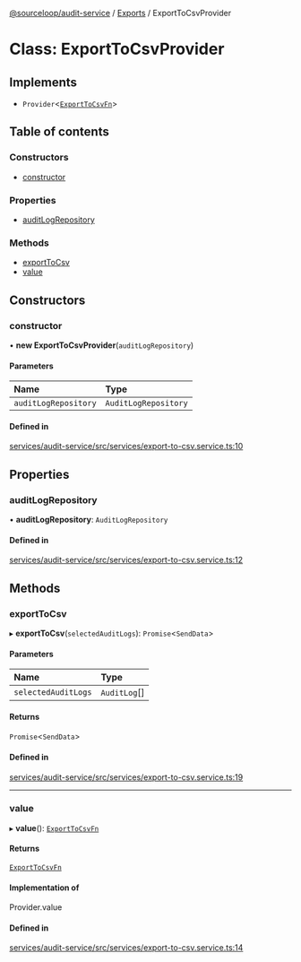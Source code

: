 [@sourceloop/audit-service](../README.md) / [Exports](../modules.md) / ExportToCsvProvider

# Class: ExportToCsvProvider

## Implements

- `Provider`<[`ExportToCsvFn`](../modules.md#exporttocsvfn)\>

## Table of contents

### Constructors

- [constructor](ExportToCsvProvider.md#constructor)

### Properties

- [auditLogRepository](ExportToCsvProvider.md#auditlogrepository)

### Methods

- [exportToCsv](ExportToCsvProvider.md#exporttocsv)
- [value](ExportToCsvProvider.md#value)

## Constructors

### constructor

• **new ExportToCsvProvider**(`auditLogRepository`)

#### Parameters

| Name | Type |
| :------ | :------ |
| `auditLogRepository` | `AuditLogRepository` |

#### Defined in

[services/audit-service/src/services/export-to-csv.service.ts:10](https://github.com/sourcefuse/loopback4-microservice-catalog/blob/68ec38a2a/services/audit-service/src/services/export-to-csv.service.ts#L10)

## Properties

### auditLogRepository

• **auditLogRepository**: `AuditLogRepository`

#### Defined in

[services/audit-service/src/services/export-to-csv.service.ts:12](https://github.com/sourcefuse/loopback4-microservice-catalog/blob/68ec38a2a/services/audit-service/src/services/export-to-csv.service.ts#L12)

## Methods

### exportToCsv

▸ **exportToCsv**(`selectedAuditLogs`): `Promise`<`SendData`\>

#### Parameters

| Name | Type |
| :------ | :------ |
| `selectedAuditLogs` | `AuditLog`[] |

#### Returns

`Promise`<`SendData`\>

#### Defined in

[services/audit-service/src/services/export-to-csv.service.ts:19](https://github.com/sourcefuse/loopback4-microservice-catalog/blob/68ec38a2a/services/audit-service/src/services/export-to-csv.service.ts#L19)

___

### value

▸ **value**(): [`ExportToCsvFn`](../modules.md#exporttocsvfn)

#### Returns

[`ExportToCsvFn`](../modules.md#exporttocsvfn)

#### Implementation of

Provider.value

#### Defined in

[services/audit-service/src/services/export-to-csv.service.ts:14](https://github.com/sourcefuse/loopback4-microservice-catalog/blob/68ec38a2a/services/audit-service/src/services/export-to-csv.service.ts#L14)
